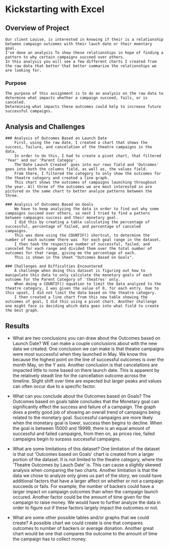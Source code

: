 # Kickstarting with Excel

## Overview of Project
	Our client Louise, is interested in knowing if their is a relationship between campaign outcomes with their lauch date or their moentary goal. 
	I've done an analysis To show these relationships in hope of finding a pattern to why certain campaigns succeed over others. 
	In this analysis you will see a few different charts I created from the raw data that better that better summarize the relationships we are looking for. 

### Purpose
	The purpose of this assignment is to do an analysis on the raw data to determine what impacts whether a campaign succeed, fails, or is canceled. 
	Determining what impacts these outcomes could help to increase future successful campaigns.

## Analysis and Challenges
	### Analysis of Outcomes Based on Launch Date
		First, using the raw date, I created a chart that shows the success, failure, and cancelation of the theatre campaigns in the data. 
		In order to do this, I had to create a pivot chart, that filtered 'Year' and our 'Parent Categoy'. 
		The'Date Launch Created' goes into our rows field and 'Outcomes' goes into both the columns field, as well as, the values field.
		From there, I filtered the category to only show the outcomes for the theatre category and created a line graph. 
		This chart shows the outcomes of campaigns launching throughout the year. All three of the outcomes we are most interested in are pictured on the same chart to better analyze patterns between the three. 

	### Analysis of Outcomes Based on Goals
		We have to keep analyzing the data in order to find out why some campaigns succeed over others, so next I tried to find a pattern between campaigns success and their monetary goal. 
		I did this by creating a table calculating the percentage of successful, percentage of failed, and percentage of canceled campaigns.
		This was done using the COUNTIF() shortcut, to determine the number of each outcome there was  for each goal range in the dataset.
		I then took the respective number of successful, failed, and canceled for each range and divided them over the total number of outcomes for that range, giving me the percentage of each. 
		This is shown in the sheet "Outcomes Based on Goals". 

	### Challenges and Difficulties Encountered
		A challenge when doing this dataset is figuring out how to manipulate this data to only calculate the monetary goals of each outcome for the Parent Category of 'theatres' only.
		When doing a COUNTIF() equation to limit the data analyzed to the theatre category, I was given the value of 0, for each entry. Due to this upset, I did not limit the data based on the theatre category.
		I then created a line chart from this new table showing the outcomes of goal, I did this using a pivot chart. Another challenge one might face is deciding which data goes into what field to create the best graph. 

## Results

- What are two conclusions you can draw about the Outcomes based on Launch Date?
	WE can make a couple conclusions about with the new data we created. One conclusion we can make is that theatre campaigns were most successful when they launched in May. 
	We know this because the highest point on the line of successful outcomes is over the month May, on the Y axis. Another conclusion is that cancelations are impacted little to none based on there launch date. 
	This is apparent by the relatively steadt line for the cancellation outcome across the timeline. Slight shift over time are expected but larger peaks and values can often occur due to a specific factor. 

- What can you conclude about the Outcomes based on Goals?
	The Outcomes based on goals table concludes that the Monetary goal can significantly effect the success and failure of a campaign. The graph does a pretty good job of showing an overall trend of campaigns being related to the monetary goal.
	 Successful campaigns are more likely when the monetary goal is lower, success then begins to decline. When the goal is between 15000 and 19999, there is an equal amount of successful and failed campaigns, from then on, as prices rise, failed campaigns begin to surpass successful campaigns. 

- What are some limitations of this dataset?
	One limitation of the dataset is that out 'Outcomes based on Goals' chart is created from a larger portion of the dataset. It is not limited to the theatre category, where the 'Theatre Outcomes by Lauch Date' is. 
	This can cause a slightly skewed analysis when comparing the two charts. Another limitation is that the data we chose to analyze only gives us part of the story, we could have additional factors that have a larger affect on whether or not a campaign succeeds or fails. 
	For example, the number of backers could have a larger impact on campaign outcomes than when the campaign launch occured. Another factor could be the amount of time given for the campaign to raise money. We would have to further analyze the data in order to figure out if these factors largely impact the outcomes or not. 

- What are some other possible tables and/or graphs that we could create?
	A possible chart we could create is one that compares outcomes to number of backers or average donation. Another great chart would be one that compares the outcome to the amount of time the campaign has to collect money. 
